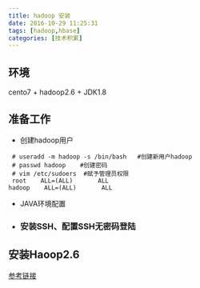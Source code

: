 ```yaml
---
title: hadoop 安装
date: 2016-10-29 11:25:31
tags: [hadoop,hbase]
categories: [技术积累]
---
```


## **环境**
cento7 + hadoop2.6 + JDK1.8
## **准备工作**
- 创建hadoop用户
```
 # useradd -m hadoop -s /bin/bash   #创建新用户hadoop
 # passwd hadoop    #创建密码
 # vim /etc/sudoers  #赋予管理员权限
 root    ALL=(ALL)       ALL
hadoop    ALL=(ALL)       ALL

```
- JAVA环境配置
- ### 安装SSH、配置SSH无密码登陆
## **安装Haoop2.6**

[参考链接](http://www.powerxing.com/install-hadoop-in-centos/)

